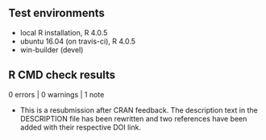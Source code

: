 ## Test environments
* local R installation, R 4.0.5
* ubuntu 16.04 (on travis-ci), R 4.0.5
* win-builder (devel)

## R CMD check results

0 errors | 0 warnings | 1 note

* This is a resubmission after CRAN feedback.
The description text in the DESCRIPTION file has been rewritten and two references have been added with their respective DOI link.
